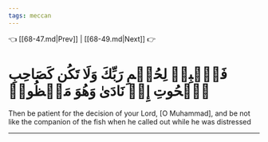 ```yaml
---
tags: meccan
---
```


👈 [[68-47.md|Prev]] | [[68-49.md|Next]] 👉

# فَٱصۡبِرۡ لِحُكۡمِ رَبِّكَ وَلَا تَكُن كَصَاحِبِ ٱلۡحُوتِ إِذۡ نَادَىٰ وَهُوَ مَكۡظُومٞ

Then be patient for the decision of your Lord, [O Muhammad], and be not like the companion of the fish when he called out while he was distressed

---

